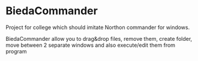 # BiedaCommander
Project for college which should imitate Northon commander for windows.

BiedaCommander allow you to drag&drop files, remove them, create folder, move between 2 separate windows and also execute/edit them from program

